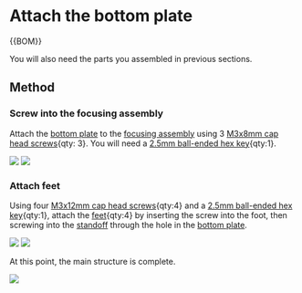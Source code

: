 # Attach the bottom plate

{{BOM}}

You will also need the parts you assembled in previous sections.

## Method
### Screw into the focusing assembly
Attach the [bottom plate] to the [focusing assembly] using 3 [M3x8mm cap head screws]{qty: 3}.  You will need a [2.5mm ball-ended hex key]{qty:1}.


![](images/bottom_plate_to_focus_1.jpg)
![](images/bottom_plate_to_focus_2.jpg)

[focusing assembly]: parts/focusing_assembly.md
[bottom plate]: parts/bottom_plate.md
[M3x8mm cap head screws]: parts/M3x8mm_cap_head_screws.md

### Attach feet
Using four [M3x12mm cap head screws]{qty:4} and a [2.5mm ball-ended hex key]{qty:1}, attach the [feet]{qty:4} by inserting the screw into the foot, then screwing into the [standoff] through the hole in the [bottom plate].

![](images/feet_attachment.jpg)
![](images/feet_unattached.jpg)

[feet]: parts/feet.md
[M3x12mm cap head screws]: parts/M3x12mm_cap_head_screws.md
[standoff]: parts/standoff.md
[2.5mm ball-ended hex key]: parts\2_5_mm_hex_key.md "{cat:tool}"

At this point, the main structure is complete.

![](images/body_assembled.jpg)